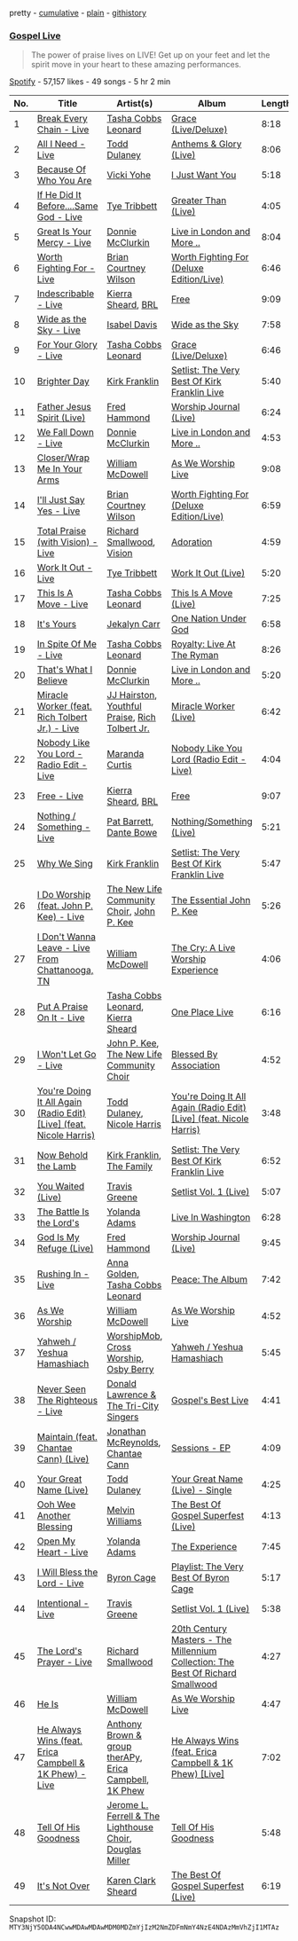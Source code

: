 pretty - [cumulative](/playlists/cumulative/37i9dQZF1DXbT5gAyEVKuo.md) - [plain](/playlists/plain/37i9dQZF1DXbT5gAyEVKuo) - [githistory](https://github.githistory.xyz/mackorone/spotify-playlist-archive/blob/main/playlists/plain/37i9dQZF1DXbT5gAyEVKuo)

### [Gospel Live](https://open.spotify.com/playlist/37i9dQZF1DXbT5gAyEVKuo)

> The power of praise lives on LIVE! Get up on your feet and let the spirit move in your heart to these amazing performances.

[Spotify](https://open.spotify.com/user/spotify) - 57,157 likes - 49 songs - 5 hr 2 min

| No. | Title | Artist(s) | Album | Length |
|---|---|---|---|---|
| 1 | [Break Every Chain \- Live](https://open.spotify.com/track/2cut7Izp9DLQ26dP8HQ1fE) | [Tasha Cobbs Leonard](https://open.spotify.com/artist/5YxebzzreNswbtYC1td4cx) | [Grace \(Live/Deluxe\)](https://open.spotify.com/album/1x6hrh2j50CCOozAmvc9I5) | 8:18 |
| 2 | [All I Need \- Live](https://open.spotify.com/track/4v1kWCbf642osv9iuo3Rt6) | [Todd Dulaney](https://open.spotify.com/artist/41OAtBkqAXVdMlteKlhrZz) | [Anthems & Glory \(Live\)](https://open.spotify.com/album/51bpcxMhkM5JGtJdVlQUV0) | 8:06 |
| 3 | [Because Of Who You Are](https://open.spotify.com/track/25rVj3vBLwE6Fo8C8NFSwb) | [Vicki Yohe](https://open.spotify.com/artist/2ePc8jGwsMZtgQemYDJLY7) | [I Just Want You](https://open.spotify.com/album/63fXLki4JEgJ099NHRBpzf) | 5:18 |
| 4 | [If He Did It Before....Same God \- Live](https://open.spotify.com/track/3ubvpgBsJK96b4OSTo5DiC) | [Tye Tribbett](https://open.spotify.com/artist/1xy9x7h2jKEg8iG22Sml32) | [Greater Than \(Live\)](https://open.spotify.com/album/4PbHCckGALCndisP6NsETF) | 4:05 |
| 5 | [Great Is Your Mercy \- Live](https://open.spotify.com/track/62DNye6dXRsmZNVJaXZYc5) | [Donnie McClurkin](https://open.spotify.com/artist/74IEeKcuS34kF2TjOigXra) | [Live in London and More ..](https://open.spotify.com/album/6A55aHMWgoZgzjLfsTJU6v) | 8:04 |
| 6 | [Worth Fighting For \- Live](https://open.spotify.com/track/51fegUPIH02heRh9fkkLwE) | [Brian Courtney Wilson](https://open.spotify.com/artist/5K2BdUwQNqXy70BX2L8BQx) | [Worth Fighting For \(Deluxe Edition/Live\)](https://open.spotify.com/album/2k0sC10qtMISosAn9xgvNe) | 6:46 |
| 7 | [Indescribable \- Live](https://open.spotify.com/track/2LidjA0hYpXu0T7XlKChpg) | [Kierra Sheard](https://open.spotify.com/artist/4x3CdMQ3YjnPn4Evhyni5y), [BRL](https://open.spotify.com/artist/7aOTcGOCh3ZQv0vY93hGoZ) | [Free](https://open.spotify.com/album/6uibqw6D0zCO7FGvAGSf5s) | 9:09 |
| 8 | [Wide as the Sky \- Live](https://open.spotify.com/track/2efVdOaY8t4wqaIfMH2jik) | [Isabel Davis](https://open.spotify.com/artist/0zLMumXvsZqoNGYU5KWHX0) | [Wide as the Sky](https://open.spotify.com/album/5Tu8nE6k0ZDiwTanXGFCoO) | 7:58 |
| 9 | [For Your Glory \- Live](https://open.spotify.com/track/0ruqgF5YjYjQPr0uwQsvYQ) | [Tasha Cobbs Leonard](https://open.spotify.com/artist/5YxebzzreNswbtYC1td4cx) | [Grace \(Live/Deluxe\)](https://open.spotify.com/album/1x6hrh2j50CCOozAmvc9I5) | 6:46 |
| 10 | [Brighter Day](https://open.spotify.com/track/1QXhzptk3KMnO8xewGePhu) | [Kirk Franklin](https://open.spotify.com/artist/4akybxRTGHJZ1DXjLhJ1qu) | [Setlist: The Very Best Of Kirk Franklin Live](https://open.spotify.com/album/3pxNJpoQFVi4CBxEQdxTTU) | 5:40 |
| 11 | [Father Jesus Spirit \(Live\)](https://open.spotify.com/track/3HFDqVk2aoM1o7MKARrW5U) | [Fred Hammond](https://open.spotify.com/artist/2ndyVAdV9UqF1XjyTJt484) | [Worship Journal \(Live\)](https://open.spotify.com/album/2lC14ntR7i7DrUWKVcJd8I) | 6:24 |
| 12 | [We Fall Down \- Live](https://open.spotify.com/track/1HXzXYbhLDdpFkJyBxEjIF) | [Donnie McClurkin](https://open.spotify.com/artist/74IEeKcuS34kF2TjOigXra) | [Live in London and More ..](https://open.spotify.com/album/6A55aHMWgoZgzjLfsTJU6v) | 4:53 |
| 13 | [Closer/Wrap Me In Your Arms](https://open.spotify.com/track/4ULyiYqodr8cjH1Y9HqudW) | [William McDowell](https://open.spotify.com/artist/6PTGRlwNbg36Mu4boWlixN) | [As We Worship Live](https://open.spotify.com/album/3Ainh78D6AeVHW9TvIbYvT) | 9:08 |
| 14 | [I'll Just Say Yes \- Live](https://open.spotify.com/track/74pDUf3R1hfRTED2ZzZHUZ) | [Brian Courtney Wilson](https://open.spotify.com/artist/5K2BdUwQNqXy70BX2L8BQx) | [Worth Fighting For \(Deluxe Edition/Live\)](https://open.spotify.com/album/2k0sC10qtMISosAn9xgvNe) | 6:59 |
| 15 | [Total Praise \(with Vision\) \- Live](https://open.spotify.com/track/3eGrTHQnpSE0LRrNrMxMRr) | [Richard Smallwood](https://open.spotify.com/artist/4WIRlLxuzmZciQ8JS2b3jP), [Vision](https://open.spotify.com/artist/28vGUslhbTPQaqt8pmnK5m) | [Adoration](https://open.spotify.com/album/1wsXZGszbQUTJnfuJABlZp) | 4:59 |
| 16 | [Work It Out \- Live](https://open.spotify.com/track/1SDaYLQD1C9twbdZYsNcbX) | [Tye Tribbett](https://open.spotify.com/artist/1xy9x7h2jKEg8iG22Sml32) | [Work It Out \(Live\)](https://open.spotify.com/album/5fcf47GvauNXh7yGACSXpQ) | 5:20 |
| 17 | [This Is A Move \- Live](https://open.spotify.com/track/776imhCfnvp9NoIYJ8uj0G) | [Tasha Cobbs Leonard](https://open.spotify.com/artist/5YxebzzreNswbtYC1td4cx) | [This Is A Move \(Live\)](https://open.spotify.com/album/5SH3LZPcZVx5fr6uQ7R2pF) | 7:25 |
| 18 | [It's Yours](https://open.spotify.com/track/0xYwbNvw4TburjOJYs0GpQ) | [Jekalyn Carr](https://open.spotify.com/artist/5ynRYAGjyPDE8unsFqi6MH) | [One Nation Under God](https://open.spotify.com/album/3fdcELLJcdrGFL2VJQu6VP) | 6:58 |
| 19 | [In Spite Of Me \- Live](https://open.spotify.com/track/5JTcaitH5HSzkqFG4nX7Dk) | [Tasha Cobbs Leonard](https://open.spotify.com/artist/5YxebzzreNswbtYC1td4cx) | [Royalty: Live At The Ryman](https://open.spotify.com/album/66hDxNOJJd54OLzt79Uvef) | 8:26 |
| 20 | [That's What I Believe](https://open.spotify.com/track/6sX8nB5PoeXEXjQGKvHR1N) | [Donnie McClurkin](https://open.spotify.com/artist/74IEeKcuS34kF2TjOigXra) | [Live in London and More ..](https://open.spotify.com/album/6A55aHMWgoZgzjLfsTJU6v) | 5:20 |
| 21 | [Miracle Worker \(feat\. Rich Tolbert Jr.\) \- Live](https://open.spotify.com/track/5ygojrfeLjr7BHp6nGh0XS) | [JJ Hairston](https://open.spotify.com/artist/2PiKaajF8T1X6KGgvYlxOD), [Youthful Praise](https://open.spotify.com/artist/6RHDefZfOAyKIPCLnwOOq0), [Rich Tolbert Jr.](https://open.spotify.com/artist/4fwBB2MOFR0Yr5KmnQURfb) | [Miracle Worker \(Live\)](https://open.spotify.com/album/0yi1ON4T3WTFh2zT80DxNw) | 6:42 |
| 22 | [Nobody Like You Lord \- Radio Edit \- Live](https://open.spotify.com/track/4SFD5o0lu61Y2uAdGHqwyv) | [Maranda Curtis](https://open.spotify.com/artist/28BlrKFyTd2woqU7ai8502) | [Nobody Like You Lord \(Radio Edit \- Live\)](https://open.spotify.com/album/3qQk8UYKGkjp91yl799gWJ) | 4:04 |
| 23 | [Free \- Live](https://open.spotify.com/track/0RNPiXc8aLrCbuivYlouzd) | [Kierra Sheard](https://open.spotify.com/artist/4x3CdMQ3YjnPn4Evhyni5y), [BRL](https://open.spotify.com/artist/7aOTcGOCh3ZQv0vY93hGoZ) | [Free](https://open.spotify.com/album/6uibqw6D0zCO7FGvAGSf5s) | 9:07 |
| 24 | [Nothing / Something \- Live](https://open.spotify.com/track/6OFKf4inSSdrMuggQsx6Zb) | [Pat Barrett](https://open.spotify.com/artist/0289SkqAn0iOohwm0pIHv3), [Dante Bowe](https://open.spotify.com/artist/60JjUCBeLsuJ95WFvqFiFz) | [Nothing/Something \(Live\)](https://open.spotify.com/album/6cODaaXVo21jcn2HMEL6yl) | 5:21 |
| 25 | [Why We Sing](https://open.spotify.com/track/39VW15LU20Vp4E38oMTqIp) | [Kirk Franklin](https://open.spotify.com/artist/4akybxRTGHJZ1DXjLhJ1qu) | [Setlist: The Very Best Of Kirk Franklin Live](https://open.spotify.com/album/3pxNJpoQFVi4CBxEQdxTTU) | 5:47 |
| 26 | [I Do Worship \(feat\. John P\. Kee\) \- Live](https://open.spotify.com/track/7ek6p3oOf0B4HM1A0fiVJO) | [The New Life Community Choir](https://open.spotify.com/artist/1I7iiuI5AMSMCwKp8dOCXY), [John P\. Kee](https://open.spotify.com/artist/3WVgChZY3rEyeHd3aljzNl) | [The Essential John P\. Kee](https://open.spotify.com/album/3GNchlABDyyup8hXKZbZIy) | 5:26 |
| 27 | [I Don't Wanna Leave \- Live From Chattanooga, TN](https://open.spotify.com/track/66aefvqRy1HqtzxKXMFGtC) | [William McDowell](https://open.spotify.com/artist/6PTGRlwNbg36Mu4boWlixN) | [The Cry: A Live Worship Experience](https://open.spotify.com/album/7rAZtjifsgEThw7tX7R14b) | 4:06 |
| 28 | [Put A Praise On It \- Live](https://open.spotify.com/track/3yhpA3U2Ki3W6UFSVfMYPS) | [Tasha Cobbs Leonard](https://open.spotify.com/artist/5YxebzzreNswbtYC1td4cx), [Kierra Sheard](https://open.spotify.com/artist/4x3CdMQ3YjnPn4Evhyni5y) | [One Place Live](https://open.spotify.com/album/0Ki9jp3paaKiamzDDHuoyb) | 6:16 |
| 29 | [I Won't Let Go \- Live](https://open.spotify.com/track/0PAidbgBw2xovbTTrSXfy2) | [John P\. Kee](https://open.spotify.com/artist/3WVgChZY3rEyeHd3aljzNl), [The New Life Community Choir](https://open.spotify.com/artist/1I7iiuI5AMSMCwKp8dOCXY) | [Blessed By Association](https://open.spotify.com/album/7Mlu5erqJLuAR4zWPIEIDx) | 4:52 |
| 30 | [You're Doing It All Again \(Radio Edit\) \[Live\] \(feat\. Nicole Harris\)](https://open.spotify.com/track/70O4lnaxr3stKaPAZOHSgj) | [Todd Dulaney](https://open.spotify.com/artist/41OAtBkqAXVdMlteKlhrZz), [Nicole Harris](https://open.spotify.com/artist/0vot03PmrmBeagTXjtdxv8) | [You're Doing It All Again \(Radio Edit\) \[Live\] \(feat\. Nicole Harris\)](https://open.spotify.com/album/63Dts9ir6pyJiLrlPB0PBL) | 3:48 |
| 31 | [Now Behold the Lamb](https://open.spotify.com/track/00x6jSUknGq0bvvsF5Dz3w) | [Kirk Franklin](https://open.spotify.com/artist/4akybxRTGHJZ1DXjLhJ1qu), [The Family](https://open.spotify.com/artist/0eV7uNHXarEGKmDzr5jPxp) | [Setlist: The Very Best Of Kirk Franklin Live](https://open.spotify.com/album/3pxNJpoQFVi4CBxEQdxTTU) | 6:52 |
| 32 | [You Waited \(Live\)](https://open.spotify.com/track/2JffucuR5jZhDf9ysy0EnA) | [Travis Greene](https://open.spotify.com/artist/22JNV0JWTJkY1qzKJhxdRe) | [Setlist Vol\. 1 \(Live\)](https://open.spotify.com/album/0fRY9s3aFVDG3n9g4atgII) | 5:07 |
| 33 | [The Battle Is the Lord's](https://open.spotify.com/track/1QN1TuZOtJssiRYkYbYO9S) | [Yolanda Adams](https://open.spotify.com/artist/47opbYEKDjXnRk9uLscp11) | [Live In Washington](https://open.spotify.com/album/6Ig7DpVL0oQhlX8Di6TbUk) | 6:28 |
| 34 | [God Is My Refuge \(Live\)](https://open.spotify.com/track/39T5NZkYTomQw86dT9x0K1) | [Fred Hammond](https://open.spotify.com/artist/2ndyVAdV9UqF1XjyTJt484) | [Worship Journal \(Live\)](https://open.spotify.com/album/2lC14ntR7i7DrUWKVcJd8I) | 9:45 |
| 35 | [Rushing In \- Live](https://open.spotify.com/track/02VfD2SkTugthTpKzDw8Zp) | [Anna Golden](https://open.spotify.com/artist/3YChYj3gO6EJmFwI79cUSe), [Tasha Cobbs Leonard](https://open.spotify.com/artist/5YxebzzreNswbtYC1td4cx) | [Peace: The Album](https://open.spotify.com/album/46V8rvf1x9N0Cca4LD3Y8s) | 7:42 |
| 36 | [As We Worship](https://open.spotify.com/track/3cSM9pXri2UMikc9zAFUAQ) | [William McDowell](https://open.spotify.com/artist/6PTGRlwNbg36Mu4boWlixN) | [As We Worship Live](https://open.spotify.com/album/3Ainh78D6AeVHW9TvIbYvT) | 4:52 |
| 37 | [Yahweh / Yeshua Hamashiach](https://open.spotify.com/track/25IqbNWO1NaLuhSgRUeOQB) | [WorshipMob](https://open.spotify.com/artist/2gVSazqKUYYYS645CEhrcL), [Cross Worship](https://open.spotify.com/artist/09uw68tTAf3gYSPAktJa7f), [Osby Berry](https://open.spotify.com/artist/7lx0wr5ielfxtapVYT8EzX) | [Yahweh / Yeshua Hamashiach](https://open.spotify.com/album/1mXoILqtkoFF6rjJalxiVA) | 5:45 |
| 38 | [Never Seen The Righteous \- Live](https://open.spotify.com/track/6COOpzPlhL3nk6Go0PVo3U) | [Donald Lawrence & The Tri\-City Singers](https://open.spotify.com/artist/57d6a3ex4tB3hO0WE1hC1V) | [Gospel's Best Live](https://open.spotify.com/album/5NvLAYXvwMmEfYC5K2CsUd) | 4:41 |
| 39 | [Maintain \(feat\. Chantae Cann\) \(Live\)](https://open.spotify.com/track/2EHcVFuKwZMyxAB4AzURSB) | [Jonathan McReynolds](https://open.spotify.com/artist/5ItTHwcEtFh6DEOBheMub9), [Chantae Cann](https://open.spotify.com/artist/1cPLFQV7MAWQiaDW5SlUMR) | [Sessions \- EP](https://open.spotify.com/album/4Oa6IdMOzTI1bzaHdDFbOJ) | 4:09 |
| 40 | [Your Great Name \(Live\)](https://open.spotify.com/track/3hDeZSWqjlQPJM7w8zHToK) | [Todd Dulaney](https://open.spotify.com/artist/41OAtBkqAXVdMlteKlhrZz) | [Your Great Name \(Live\) \- Single](https://open.spotify.com/album/1b5xZ0TrmAYNNCmtjnl2G5) | 4:25 |
| 41 | [Ooh Wee Another Blessing](https://open.spotify.com/track/4qO2k0Q82nLpluVLwGJJNc) | [Melvin Williams](https://open.spotify.com/artist/55ahFTOpj1ZVL4upoNwOqm) | [The Best Of Gospel Superfest \(Live\)](https://open.spotify.com/album/7zXF8rjj6tDybn7aavDm6N) | 4:13 |
| 42 | [Open My Heart \- Live](https://open.spotify.com/track/2oujPaH4PjjRFSFUpnjg90) | [Yolanda Adams](https://open.spotify.com/artist/47opbYEKDjXnRk9uLscp11) | [The Experience](https://open.spotify.com/album/2rJx0qDPmdODn2YJvGZgSz) | 7:45 |
| 43 | [I Will Bless the Lord \- Live](https://open.spotify.com/track/2wRfftZSv3H1s1qE6o4l9Y) | [Byron Cage](https://open.spotify.com/artist/1bxsoj9E6Z2GoHVIswbRez) | [Playlist: The Very Best Of Byron Cage](https://open.spotify.com/album/4XwIxTUXc3fY5XcOVTPrwa) | 5:17 |
| 44 | [Intentional \- Live](https://open.spotify.com/track/3Tgll8Cq5gfGUv03oTyQQD) | [Travis Greene](https://open.spotify.com/artist/22JNV0JWTJkY1qzKJhxdRe) | [Setlist Vol\. 1 \(Live\)](https://open.spotify.com/album/0fRY9s3aFVDG3n9g4atgII) | 5:38 |
| 45 | [The Lord's Prayer \- Live](https://open.spotify.com/track/07Mjg6guQW9bJNspyyncGb) | [Richard Smallwood](https://open.spotify.com/artist/4WIRlLxuzmZciQ8JS2b3jP) | [20th Century Masters \- The Millennium Collection: The Best Of Richard Smallwood](https://open.spotify.com/album/1vqjoOP0rOi0zHrbvBp8nU) | 4:27 |
| 46 | [He Is](https://open.spotify.com/track/7qFOUqL4zWEXKSTzV1VMjr) | [William McDowell](https://open.spotify.com/artist/6PTGRlwNbg36Mu4boWlixN) | [As We Worship Live](https://open.spotify.com/album/3Ainh78D6AeVHW9TvIbYvT) | 4:47 |
| 47 | [He Always Wins \(feat\. Erica Campbell & 1K Phew\) \- Live](https://open.spotify.com/track/6qU9oq8DIy11V5ILcAkii2) | [Anthony Brown & group therAPy](https://open.spotify.com/artist/4sgW8IRub0jAU29ecct87w), [Erica Campbell](https://open.spotify.com/artist/46CCmeVLrgc6MnyVpVMOzp), [1K Phew](https://open.spotify.com/artist/6CQGrt3AJ2gx5oMSR0mwbl) | [He Always Wins \(feat\. Erica Campbell & 1K Phew\) \[Live\]](https://open.spotify.com/album/3FrRXhBBSF97k0leyU4fGO) | 7:02 |
| 48 | [Tell Of His Goodness](https://open.spotify.com/track/7vBHM4rng1xTrCJij4uoCK) | [Jerome L\. Ferrell & The Lighthouse Choir](https://open.spotify.com/artist/5dXf1eZq3oPmDmhbtNTGgs), [Douglas Miller](https://open.spotify.com/artist/3JdlJocMhluxsB9wkSScsB) | [Tell Of His Goodness](https://open.spotify.com/album/5DuVNo2xLDf9HBazJjPUEq) | 5:48 |
| 49 | [It's Not Over](https://open.spotify.com/track/4HY5Tyq3E7c7LlfSPUItRf) | [Karen Clark Sheard](https://open.spotify.com/artist/76dDIM8amCY58U3uvr1Rw1) | [The Best Of Gospel Superfest \(Live\)](https://open.spotify.com/album/7zXF8rjj6tDybn7aavDm6N) | 6:19 |

Snapshot ID: `MTY3NjY5ODA4NCwwMDAwMDAwMDM0MDZmYjIzM2NmZDFmNmY4NzE4NDAzMmVhZjI1MTAz`
